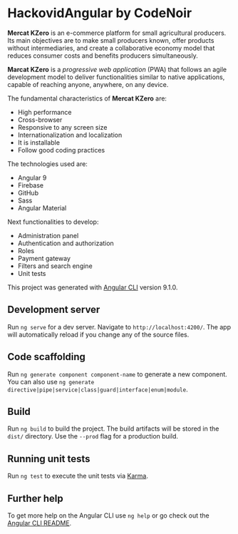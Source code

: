 # HackovidAngular by CodeNoir

**Mercat KZero** is an e-commerce platform for small agricultural producers. Its main objectives are to make small producers known, offer products without intermediaries, and create a collaborative economy model that reduces consumer costs and benefits producers simultaneously.

**Marcat KZero** is a _progressive web application_ (PWA) that follows an agile development model to deliver functionalities similar to native applications, capable of reaching anyone, anywhere, on any device.

The fundamental characteristics of **Mercat KZero** are:

- High performance
- Cross-browser
- Responsive to any screen size
- Internationalization and localization
- It is installable
- Follow good coding practices

The technologies used are:

- Angular 9
- Firebase
- GitHub
- Sass
- Angular Material

Next functionalities to develop:

- Administration panel
- Authentication and authorization
- Roles
- Payment gateway
- Filters and search engine
- Unit tests

This project was generated with [Angular CLI](https://github.com/angular/angular-cli) version 9.1.0.

## Development server

Run `ng serve` for a dev server. Navigate to `http://localhost:4200/`. The app will automatically reload if you change any of the source files.

## Code scaffolding

Run `ng generate component component-name` to generate a new component. You can also use `ng generate directive|pipe|service|class|guard|interface|enum|module`.

## Build

Run `ng build` to build the project. The build artifacts will be stored in the `dist/` directory. Use the `--prod` flag for a production build.

## Running unit tests

Run `ng test` to execute the unit tests via [Karma](https://karma-runner.github.io).

## Further help

To get more help on the Angular CLI use `ng help` or go check out the [Angular CLI README](https://github.com/angular/angular-cli/blob/master/README.md).
